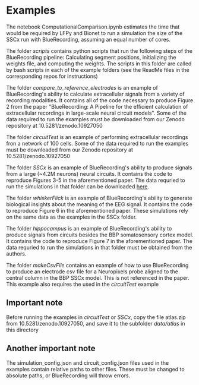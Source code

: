 # Examples

The notebook ComputationalComparison.ipynb estimates the time that would be required by LFPy and Bionet to run a simulation the size of the SSCx run with BlueRecording, assuming an equal number of cores.

The folder *scripts* contains python scripts that run the following steps of the BlueRecording pipeline: Calculating segment positions, initializing the weights file, and computing the weights. The scripts in this folder are called by bash scripts in each of the example folders (see the ReadMe files in the corresponding repos for instructions)

The folder *compare_to_reference_electrodes* is an example of BlueRecording's ability to calculate extracellular signals from a variety of recording modalities. It contains all of the code necessary to produce Figure 2 from the paper "BlueRecording: A Pipeline for the efficient calculation of extracellular recordings in large-scale neural circuit models". Some of the data required to run the examples must be downloaded from our Zenodo repository at 10.5281/zenodo.10927050

The folder *circuitTest* is an example of performing extracellular recordings fron a network of 100 cells. Some of the data required to run the examples must be downloaded from our Zenodo repository at 10.5281/zenodo.10927050

The folder *SSCx* is an example of BlueRecording's ability to produce signals from a large (~4.2M neurons) neural circuits. It contains the code to reproduce Figures 3-5 in the aforementioned paper. The data requried to run the simulations in that folder can be downloaded [here](https://dataverse.harvard.edu/dataset.xhtml?persistentId=doi:10.7910/DVN/HISHXN&version=1.0).

The folder *whiskerFlick* is an example of BlueRecording's ability to generate biological insights about the meaning of the EEG signal. It contains the code to reproduce Figure 6 in the aforementioned paper. These simulations rely on the same data as the examples in the SSCx folder.

The folder *hippocampus* is an example of BlueRecording's ability to produce signals from circuits besides the BBP somatosensory cortex model. It contains the code to reproduce Figure 7 in the aforementioned paper. The data requried to run the simulations in that folder must be obtained from the authors.

The folder *makeCsvFile* contains an example of how to use BlueRecording to produce an electrode csv file for a Neuropixels probe aligned to the central column in the BBP SSCx model. This is not referenced in the paper. This example also requires the used in the *circuitTest* example

## Important note
Before running the examples in *circuitTest* or *SSCx*, copy the file atlas.zip from 10.5281/zenodo.10927050, and save it to the subfolder *data/atlas* in this directory 

## Another important note
The simulation_config.json and circuit_config.json files used in the examples contain relative paths to other files. These must be changed to absolute paths, or BlueRecording will throw errors.
